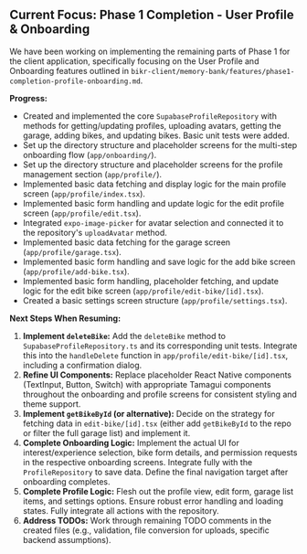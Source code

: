 ## Current Focus: Phase 1 Completion - User Profile & Onboarding

We have been working on implementing the remaining parts of Phase 1 for the client application, specifically focusing on the User Profile and Onboarding features outlined in `bikr-client/memory-bank/features/phase1-completion-profile-onboarding.md`.

**Progress:**
- Created and implemented the core `SupabaseProfileRepository` with methods for getting/updating profiles, uploading avatars, getting the garage, adding bikes, and updating bikes. Basic unit tests were added.
- Set up the directory structure and placeholder screens for the multi-step onboarding flow (`app/onboarding/`).
- Set up the directory structure and placeholder screens for the profile management section (`app/profile/`).
- Implemented basic data fetching and display logic for the main profile screen (`app/profile/index.tsx`).
- Implemented basic form handling and update logic for the edit profile screen (`app/profile/edit.tsx`).
- Integrated `expo-image-picker` for avatar selection and connected it to the repository's `uploadAvatar` method.
- Implemented basic data fetching for the garage screen (`app/profile/garage.tsx`).
- Implemented basic form handling and save logic for the add bike screen (`app/profile/add-bike.tsx`).
- Implemented basic form handling, placeholder fetching, and update logic for the edit bike screen (`app/profile/edit-bike/[id].tsx`).
- Created a basic settings screen structure (`app/profile/settings.tsx`).

**Next Steps When Resuming:**
1.  **Implement `deleteBike`:** Add the `deleteBike` method to `SupabaseProfileRepository.ts` and its corresponding unit tests. Integrate this into the `handleDelete` function in `app/profile/edit-bike/[id].tsx`, including a confirmation dialog.
2.  **Refine UI Components:** Replace placeholder React Native components (TextInput, Button, Switch) with appropriate Tamagui components throughout the onboarding and profile screens for consistent styling and theme support.
3.  **Implement `getBikeById` (or alternative):** Decide on the strategy for fetching data in `edit-bike/[id].tsx` (either add `getBikeById` to the repo or filter the full garage list) and implement it.
4.  **Complete Onboarding Logic:** Implement the actual UI for interest/experience selection, bike form details, and permission requests in the respective onboarding screens. Integrate fully with the `ProfileRepository` to save data. Define the final navigation target after onboarding completes.
5.  **Complete Profile Logic:** Flesh out the profile view, edit form, garage list items, and settings options. Ensure robust error handling and loading states. Fully integrate all actions with the repository.
6.  **Address TODOs:** Work through remaining TODO comments in the created files (e.g., validation, file conversion for uploads, specific backend assumptions).
